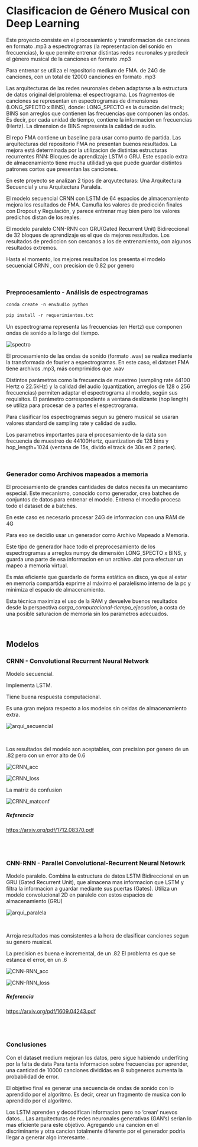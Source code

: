 # Clasificacion de Género Musical con Deep Learning

Este proyecto consiste en el procesamiento y transformacion de canciones en formato .mp3 a espectrogramas (la representacion del sonido en frecuencias), lo que permite entrenar distintas redes neuronales y predecir el género musical de la canciones en formato .mp3 


Para entrenar se utiliza el repositorio medium de FMA. de 24G de canciones, con un total de 12000 canciones en formato .mp3


Las arquitecturas de las redes neuronales deben adaptarse a la estructura de datos original del problema: el espectrograma. 
Los fragmentos de canciones se representan en espectrogramas de dimensiones (LONG_SPECTO x BINS), donde:
LONG_SPECTO es la duración del track;
BINS son arreglos que contienen las frecuencias que componen las ondas. Es decir, por cada unidad de tiempo, contiene la informacion en frecuencias (Hertz). 
La dimension de BINS representa la calidad de audio.


El repo FMA contiene un baseline para usar como punto de partida.
Las arquitecturas del repositorio FMA no presentan buenos resultados. La mejora está determinada por la utilizacion de distintas estructuras recurrentes RNN: Bloques de aprendizaje LSTM o GRU. 
Este espacio extra de almacenamiento tiene mucha utilidad ya que puede guardar distintos patrones cortos que presentan las canciones.



En este proyecto se analizan 2 tipos de arqyutecturas: Una Arquitectura Secuencial y una Arquitectura Paralela.

El modelo secuencial CRNN con LSTM de 64 espacios de almacenamiento mejora los resultados de FMA. Camufla los valores de predicción finales con Dropout y Regulación, y parece entrenar muy bien pero los valores predichos distan de los reales.
 
El modelo paralelo CNN-RNN con GRU(Gated Recurrent Unit) Bidireccional de 32 bloques de aprendizaje es el que da mejores resultados. Los resultados de prediccion son cercanos a los de entrenamiento, con algunos resultados extremos. 


Hasta el momento, los mejores resultados los presenta el modelo secuencial CRNN , con precision de 0.82 por genero


<br />


### Preprocesamiento - Análisis de espectrogramas

```py
conda create -n envAudio python
```
```py
pip install -r requerimientos.txt
```


Un espectrograma representa las frecuencias (en Hertz) que componen ondas de sonido a lo largo del tiempo.

![spectro](/imagenes/spectrograma.jpg)

El procesamiento de las ondas de sonido (formato .wav) se realiza mediante la transformada de fourier a espectrogramas. 
En este caso, el dataset FMA tiene archivos .mp3, más comprimidos que .wav


Distintos parámetros como la frecuencia de muestreo (sampling rate 44100 Hertz o 22.5kHz) y la calidad del audio (quantization, arreglos de 128 o 256 frecuencias) permiten adaptar el espectrograma al modelo, según sus requisitos. 
El parámetro correspondiente a ventana deslizante (hop length) se utiliza para procesar de a partes el espectrograma.


Para clasificar los espectrogramas segun su género musical se usaran valores standard de sampling rate y calidad de audio.

Los parametros importantes para el procesamiento de la data son frecuencia de muestreo de 44100Hertz, quantization de 128 bins y hop_length=1024 (ventana de 15s, divido el track de 30s en 2 partes).


<br />


### Generador como Archivos mapeados a memoria

El procesamiento de grandes cantidades de datos necesita un mecanismo especial.
Este mecanismo, conocido como generador, crea batches de conjuntos de datos para entrenar el modelo. Entrena el moedlo procesa todo el dataset de a batches.

En este caso es necesario procesar 24G de informacion con una RAM de 4G

Para eso se decidio usar un generador como Archivo Mapeado a Memoria.

Este tipo de generador hace todo el preprocesamiento de los espectrogramas a arreglos numpy de dimensión LONG_SPECTO x BINS, y guarda una parte de esa informacion en un archivo .dat para efectuar un mapeo a memoria virtual.


Es más eficiente que guardarlo de forma estática en disco, ya que al estar en memoria compartida exprime al máximo el paralelismo interno de la pc y minimiza el espacio de almacenamiento. 

Esta técnica maximiza el uso de la RAM y devuelve buenos resultados desde la perspectiva *carga_computacional-tiempo_ejecucion*, a costa de una posible saturacion de memoria sin los parametros adecuados.


<br />


## Modelos

### CRNN - Convolutional Recurrent Neural Network 

Modelo secuencial. 

Implementa LSTM. 

Tiene buena respuesta computacional. 

Es una gran mejora respecto a los modelos sin celdas de almacenamiento extra.

![arqui_secuencial](/imagenes/arquitectura_secuencial.png)


<br />

Los resultados del modelo son aceptables, con precision por genero de un .82 pero con un error alto de 0.6


![CRNN_acc](/imagenes/CRNN_acc-val_acc.jpg)

![CRNN_loss](/imagenes/CRNN_loss-val_loss.jpg)


La matriz de confusion

![CRNN_matconf](/imagenes/CRNN_matconfusion.jpg)



##### Referencia

https://arxiv.org/pdf/1712.08370.pdf


<br />
<br />


### CNN-RNN - Parallel Convolutional-Recurrent Neural Netowrk

Modelo paralelo.
Combina la estructura de datos LSTM Bidireccional en un GRU (Gated Recurrent Unit), que almacena mas informacion que LSTM y filtra la informacion a guardar mediante sus puertas (Gates). 
Utiliza un modelo convolucional 2D en paralelo con estos espacios de almacenamiento (GRU) 

![arqui_paralela](/imagenes/arquitectura_paralela.png)


<br />


Arroja resultados mas consistentes a la hora de clasificar canciones segun su genero musical.

La precision es buena e incremental, de un .82
El problema es que se estanca el error, en un .6

![CNN-RNN_acc](/imagenes/CNN-RNN_acc-val_acc.jpg)

![CNN-RNN_loss](/imagenes/CNN-RNN_loss-val_loss.jpg)


##### Referencia

https://arxiv.org/pdf/1609.04243.pdf


<br />
<br />


### Conclusiones

Con el dataset medium mejoran los datos, pero sigue habiendo underfiting por la falta de data
Para tanta informacion sobre frecuencias por aprender, una cantidad de 10000 canciones divididas en 8 subgeneros aumenta la probabilidad de error.


El objetivo final es generar una secuencia de ondas de sonido con lo aprendido por el algoritmo.
Es decir, crear un fragmento de musica con lo aprendido por el algoritmo.


Los LSTM aprenden y decodifican informacion pero no ‘crean’ nuevos datos...
Las arquitecturas de redes neuronales generativas (GAN’s) serian lo mas eficiente para este objetivo.
Agregando una cancion en el discriminante y otra cancion totalmente diferente por el generador podria llegar a generar algo interesante...


